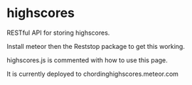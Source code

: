 highscores
==========

RESTful API for storing highscores.

Install meteor then the Reststop package to get this working.

highscores.js is commented with how to use this page. 

It is currently deployed to chordinghighscores.meteor.com

